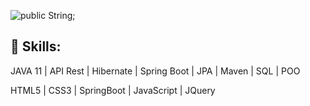 ![public String;](https://user-images.githubusercontent.com/79877290/131430379-3a7612de-ad48-4dda-a6be-b382adeaf705.gif)

## 🔨 Skills:
JAVA 11 | API Rest | Hibernate | Spring Boot | JPA | Maven | SQL | POO

HTML5 | CSS3 | SpringBoot | JavaScript | JQuery




